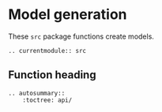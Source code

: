 # Model generation

These `src` package functions create models.

<!-- Functions should be referenced in the `src.__init__.py` -->
```{eval-rst}
.. currentmodule:: src
```

## Function heading

```{eval-rst}
.. autosummary::
    :toctree: api/

```
